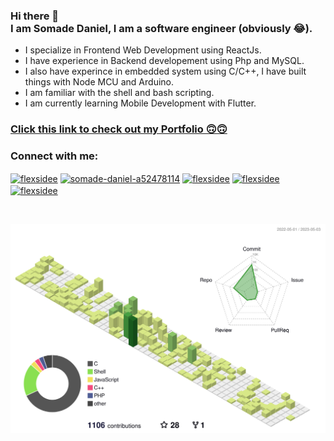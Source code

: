 ### Hi there 👋 <br> I am Somade Daniel, I am a software engineer (obviously 😂).

- I specialize in Frontend Web Development using ReactJs.</li>
- I have experience in Backend developement using Php and MySQL.</li>
- I also have experince in embedded system using C/C++, I have built things with Node MCU and Arduino.</li>
- I am familiar with the shell and bash scripting.</li>
- I am currently learning Mobile Development with Flutter.</li>

<h3><a href="https://somadedaniel.netlify.app/">Click this link to check out my Portfolio 🙃🙃</a></h3>

<h3 align="left">Connect with me:</h3>
<p align="left">
  <a href="mailto:flexsidee@gmail.com" target="blank"><img align="center" src="https://cdn.jsdelivr.net/npm/simple-icons@3.0.1/icons/gmail.svg" alt="flexsidee" height="30" width="40" /></a>
  <a href="https://www.linkedin.com/in/danielsomade" target="blank"><img align="center" src="https://cdn.jsdelivr.net/npm/simple-icons@3.0.1/icons/linkedin.svg" alt="somade-daniel-a52478114" height="30" width="40" /></a>
  <a href="https://wa.me/2347019983346" target="blank"><img align="center" src="https://cdn.jsdelivr.net/npm/simple-icons@3.0.1/icons/whatsapp.svg" alt="flexsidee" height="30" width="40" /></a>
  <a href="https://instagram.com/flexsidee" target="blank"><img align="center" src="https://cdn.jsdelivr.net/npm/simple-icons@3.0.1/icons/instagram.svg" alt="flexsidee" height="30" width="40" /></a>
  <a href="https://twitter.com/flexsidee" target="blank"><img align="center" src="https://cdn.jsdelivr.net/npm/simple-icons@3.0.1/icons/twitter.svg" alt="flexsidee" height="30" width="40" /></a>
</p>

<br/>



![](./profile-3d-contrib/profile-green-animate.svg)
<!-- 
- 🔭 I’m currently working on ...
- 🌱 I’m currently learning ...
- 👯 I’m looking to collaborate on ...
- 🤔 I’m looking for help with ...
- 💬 Ask me about ...
- 📫 How to reach me: ...
- 😄 Pronouns: ...
- ⚡ Fun fact: ...



[![Top Langs](https://github-readme-stats.vercel.app/api/top-langs/?username=flexsidee&langs_count=20&hide=hack&layout=compact)](https://github.com/anuraghazra/github-readme-stats)

[![Top Langs](https://github-readme-stats.vercel.app/api/top-langs/?username=flexsidee&langs_count=20&hide=hack)](https://github.com/anuraghazra/github-readme-stats)

[![willianrod's wakatime stats](https://github-readme-stats.vercel.app/api/wakatime?username=flexsidee)](https://github.com/anuraghazra/github-readme-stats) 

![GitHub Streaks](https://github-readme-streak-stats.herokuapp.com/?user=flexsidee) 

![Profile Trophy](https://github-profile-trophy.vercel.app/?username=flexsidee&theme=discord&margin-w=15&no-frame=true)

![](./profile-3d-contrib/profile-green-animate.svg)
-->
